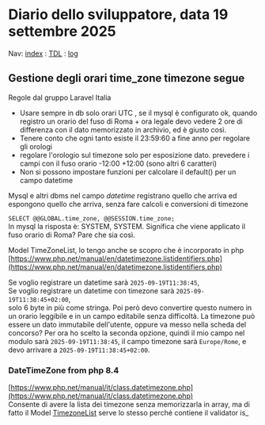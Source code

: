 # Diario dello sviluppatore, data 19 settembre 2025

Nav: [index](../index.md) : [TDL](../TDL.md) : [log](../../storage/logs/laravel.log)

## Gestione degli orari time_zone timezone segue

Regole dal gruppo Laravel Italia

* Usare sempre in db solo orari UTC , se il mysql è configurato ok, quando registro un orario del fuso di Roma + ora legale devo vedere 2 ore di differenza con il dato memorizzato in archivio, ed è giusto così.
* Tenere conto che ogni tanto esiste il 23:59:60 a fine anno per regolare gli orologi
* regolare l'orologio sul timezone solo per esposizione dato. prevedere i campi con il fuso orario -12:00 +12:00 (sono altri 6 caratteri)
* Non si possono impostare funzioni per calcolare il default() per un campo datetime

Mysql e altri dbms nel campo *datetime* registrano quello che arriva ed espongono quello che arriva, senza fare calcoli e conversioni di timezone  

`SELECT @@GLOBAL.time_zone, @@SESSION.time_zone;`  
In mysql la risposta è: SYSTEM, SYSTEM. Significa che viene applicato il fuso orario di Roma? Pare che sia così.

Model TimeZoneList, lo tengo anche se scopro che è incorporato in php  
[https://www.php.net/manual/en/datetimezone.listidentifiers.php](https://www.php.net/manual/en/datetimezone.listidentifiers.php)

Se voglio registrare un datetime sarà `2025-09-19T11:38:45`,  
Se voglio registrare un datetime con timezone sarà `2025-09-19T11:38:45+02:00`,  
solo 6 byte in più come stringa. Poi però devo convertire questo numero in un
orario leggibile e in un campo editabile senza difficoltà. La timezone può essere
un dato immutabile dell'utente, oppure va messo nella scheda del concorso?
Per ora ho scelto la seconda opzione, quindi il mio campo nel modulo
sarà `2025-09-19T11:38:45`, il campo timezone sarà `Europe/Rome`,
e devo arrivare a `2025-09-19T11:38:45+02:00`.

### DateTimeZone from php 8.4

[https://www.php.net/manual/it/class.datetimezone.php](https://www.php.net/manual/it/class.datetimezone.php)  
Consente di avere la lista dei timezone senza memorizzarla in array,
ma di fatto il Model [TimezoneList](/app/Models/TimezonesList.php)
serve lo stesso perché contiene il validator is_
